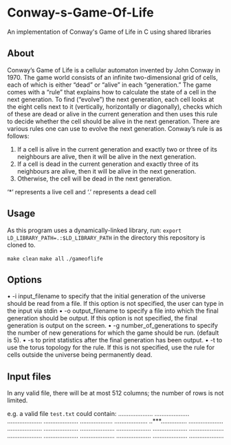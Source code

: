 # Conway-s-Game-Of-Life

An implementation of Conway's Game of Life in C using shared libraries

## About

Conway’s Game of Life is a cellular automaton invented by John Conway in 1970. The game world consists
of an infinite two-dimensional grid of cells, each of which is either “dead” or “alive” in each “generation.”
The game comes with a “rule” that explains how to calculate the state of a cell in the next generation.
To find (“evolve”) the next generation, each cell looks at the eight cells next to it (vertically, horizontally
or diagonally), checks which of these are dead or alive in the current generation and then uses this rule to
decide whether the cell should be alive in the next generation. There are various rules one can use to evolve
the next generation. Conway’s rule is as follows:
1. If a cell is alive in the current generation and exactly two or three of its neighbours are alive, then it
will be alive in the next generation.
2. If a cell is dead in the current generation and exactly three of its neighbours are alive, then it will be
alive in the next generation.
3. Otherwise, the cell will be dead in the next generation.

‘*’ represents a live cell and ‘.’ represents a dead cell

## Usage

As this program uses a dynamically-linked library, run: 
`export LD_LIBRARY_PATH=.:$LD_LIBRARY_PATH`
in the directory this repository is cloned to.

`make clean`
`make all`
`./gameoflife`

## Options
• -i input_filename to specify that the initial generation of the universe should be read from a file. If
this option is not specified, the user can type in the input via stdin
• -o output_filename to specify a file into which the final generation should be output. If this option
is not specified, the final generation is output on the screen.
• -g number_of_generations to specify the number of new generations for which the game should be
run. (default is 5).
• -s to print statistics after the final generation has been output.
• -t to use the torus topology for the rule. If this is not specified, use the rule for cells outside the
universe being permanently dead.

## Input files
In any valid file, there will be at most 512 columns; the number of rows is not
limited.

e.g. a valid file `test.txt` could contain:
....................
....................
....................
....................
...*................
....*...............
..***...............
....................
....................
....................
....................
....................
....................
....................
....................
....................
....................
....................
....................
....................
